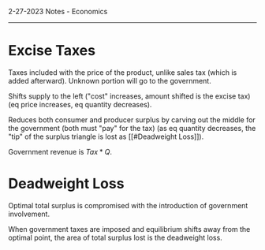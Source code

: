 ﻿2-27-2023 Notes - Economics

---

# Excise Taxes

Taxes included with the price of the product, unlike sales tax (which is added afterward). Unknown portion will go to the government. 

Shifts supply to the left ("cost" increases, amount shifted is the excise tax) (eq price increases, eq quantity decreases).

Reduces both consumer and producer surplus by carving out the middle for the government (both must "pay" for the tax) (as eq quantity decreases, the "tip" of the surplus triangle is lost as [[#Deadweight Loss]]).

Government revenue is $Tax*Q$.

# Deadweight Loss

Optimal total surplus is compromised with the introduction of government involvement. 

When government taxes are imposed and equilibrium shifts away from the optimal point, the area of total surplus lost is the deadweight loss.

